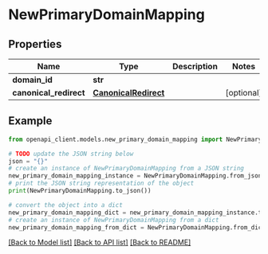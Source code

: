 # NewPrimaryDomainMapping


## Properties

Name | Type | Description | Notes
------------ | ------------- | ------------- | -------------
**domain_id** | **str** |  | 
**canonical_redirect** | [**CanonicalRedirect**](CanonicalRedirect.md) |  | [optional] 

## Example

```python
from openapi_client.models.new_primary_domain_mapping import NewPrimaryDomainMapping

# TODO update the JSON string below
json = "{}"
# create an instance of NewPrimaryDomainMapping from a JSON string
new_primary_domain_mapping_instance = NewPrimaryDomainMapping.from_json(json)
# print the JSON string representation of the object
print(NewPrimaryDomainMapping.to_json())

# convert the object into a dict
new_primary_domain_mapping_dict = new_primary_domain_mapping_instance.to_dict()
# create an instance of NewPrimaryDomainMapping from a dict
new_primary_domain_mapping_from_dict = NewPrimaryDomainMapping.from_dict(new_primary_domain_mapping_dict)
```
[[Back to Model list]](../README.md#documentation-for-models) [[Back to API list]](../README.md#documentation-for-api-endpoints) [[Back to README]](../README.md)


